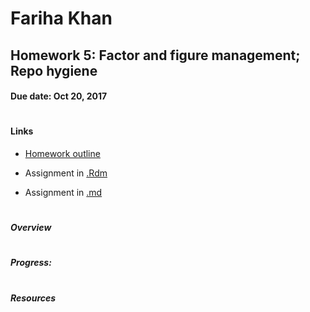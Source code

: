 # Fariha Khan 

## Homework 5: Factor and figure management; Repo hygiene
#### Due date: Oct 20, 2017


 
#
#### **Links**

 - [Homework outline](http://stat545.com/hw05_factor-figure-boss-repo-hygiene.html)
 
 - Assignment in [.Rdm](https://github.com/farihakhan/STAT545-hw-khan-fariha/blob/master/hw_04/hw04_tidyData.Rmd) 
 
 - Assignment in [.md](https://github.com/farihakhan/STAT545-hw-khan-fariha/blob/master/hw_04/hw04_tidyData.md) 


#
##### **Overview**

 
#
##### **Progress**:

#
##### **Resources**